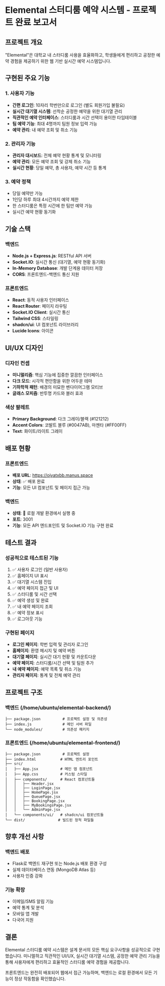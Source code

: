 # Elemental 스터디룸 예약 시스템 - 프로젝트 완료 보고서

## 프로젝트 개요
"Elemental"은 대학교 내 스터디룸 사용을 효율화하고, 학생들에게 편리하고 공정한 예약 경험을 제공하기 위한 웹 기반 실시간 예약 시스템입니다.

## 구현된 주요 기능

### 1. 사용자 기능
- **간편 로그인**: 10자리 학번만으로 로그인 (별도 회원가입 불필요)
- **실시간 대기열 시스템**: 선착순 공정한 예약을 위한 대기열 관리
- **직관적인 예약 인터페이스**: 스터디룸과 시간 선택이 용이한 타임테이블
- **팀 예약 기능**: 최대 4명까지 팀원 정보 입력 가능
- **예약 관리**: 내 예약 조회 및 취소 기능

### 2. 관리자 기능
- **관리자 대시보드**: 전체 예약 현황 통계 및 모니터링
- **예약 관리**: 모든 예약 조회 및 강제 취소 기능
- **실시간 현황**: 당일 예약, 총 사용자, 예약 시간 등 통계

### 3. 예약 정책
- 당일 예약만 가능
- 1인당 하루 최대 4시간까지 예약 제한
- 한 스터디룸은 특정 시간에 한 팀만 예약 가능
- 실시간 예약 현황 동기화

## 기술 스택

### 백엔드
- **Node.js + Express.js**: RESTful API 서버
- **Socket.IO**: 실시간 통신 (대기열, 예약 현황 동기화)
- **In-Memory Database**: 개발 단계용 데이터 저장
- **CORS**: 프론트엔드-백엔드 통신 지원

### 프론트엔드
- **React**: 동적 사용자 인터페이스
- **React Router**: 페이지 라우팅
- **Socket.IO Client**: 실시간 통신
- **Tailwind CSS**: 스타일링
- **shadcn/ui**: UI 컴포넌트 라이브러리
- **Lucide Icons**: 아이콘

## UI/UX 디자인

### 디자인 컨셉
- **미니멀리즘**: 핵심 기능에 집중한 깔끔한 인터페이스
- **다크 모드**: 시각적 편안함을 위한 어두운 테마
- **기하학적 패턴**: 배경의 미묘한 벤다이어그램 모티브
- **글래스 모피즘**: 반투명 카드와 블러 효과

### 색상 팔레트
- **Primary Background**: 다크 그레이/블랙 (#121212)
- **Accent Colors**: 코발트 블루 (#0047AB), 마젠타 (#FF00FF)
- **Text**: 화이트/라이트 그레이

## 배포 현황

### 프론트엔드
- **배포 URL**: https://ojyatxbb.manus.space
- **상태**: ✅ 배포 완료
- **기능**: 모든 UI 컴포넌트 및 페이지 접근 가능

### 백엔드
- **상태**: 🔄 로컬 개발 환경에서 실행 중
- **포트**: 3001
- **기능**: 모든 API 엔드포인트 및 Socket.IO 기능 구현 완료

## 테스트 결과

### 성공적으로 테스트된 기능
1. ✅ 사용자 로그인 (일반 사용자)
2. ✅ 홈페이지 UI 표시
3. ✅ 대기열 시스템 진입
4. ✅ 예약 페이지 접근 및 UI
5. ✅ 스터디룸 및 시간 선택
6. ✅ 예약 생성 및 완료
7. ✅ 내 예약 페이지 조회
8. ✅ 예약 정보 표시
9. ✅ 로그아웃 기능

### 구현된 페이지
- **로그인 페이지**: 학번 입력 및 관리자 로그인
- **홈페이지**: 환영 메시지 및 예약 버튼
- **대기열 페이지**: 실시간 대기 현황 및 카운트다운
- **예약 페이지**: 스터디룸/시간 선택 및 팀원 추가
- **내 예약 페이지**: 예약 목록 및 취소 기능
- **관리자 페이지**: 통계 및 전체 예약 관리

## 프로젝트 구조

### 백엔드 (/home/ubuntu/elemental-backend/)
```
├── package.json          # 프로젝트 설정 및 의존성
├── index.js              # 메인 서버 파일
└── node_modules/         # 의존성 패키지
```

### 프론트엔드 (/home/ubuntu/elemental-frontend/)
```
├── package.json          # 프로젝트 설정
├── index.html           # HTML 엔트리 포인트
├── src/
│   ├── App.jsx          # 메인 앱 컴포넌트
│   ├── App.css          # 커스텀 스타일
│   ├── components/      # React 컴포넌트들
│   │   ├── Header.jsx
│   │   ├── LoginPage.jsx
│   │   ├── HomePage.jsx
│   │   ├── QueuePage.jsx
│   │   ├── BookingPage.jsx
│   │   ├── MyBookingsPage.jsx
│   │   └── AdminPage.jsx
│   └── components/ui/   # shadcn/ui 컴포넌트들
└── dist/               # 빌드된 정적 파일들
```

## 향후 개선 사항

### 백엔드 배포
- Flask로 백엔드 재구현 또는 Node.js 배포 환경 구성
- 실제 데이터베이스 연동 (MongoDB Atlas 등)
- 사용자 인증 강화

### 기능 확장
- 이메일/SMS 알림 기능
- 예약 통계 및 분석
- 모바일 앱 개발
- 다국어 지원

## 결론

Elemental 스터디룸 예약 시스템은 설계 문서의 모든 핵심 요구사항을 성공적으로 구현했습니다. 
미니멀하고 직관적인 UI/UX, 실시간 대기열 시스템, 공정한 예약 관리 기능을 통해 
사용자에게 편리하고 효율적인 스터디룸 예약 경험을 제공합니다.

프론트엔드는 완전히 배포되어 웹에서 접근 가능하며, 백엔드는 로컬 환경에서 
모든 기능이 정상 작동함을 확인했습니다.

